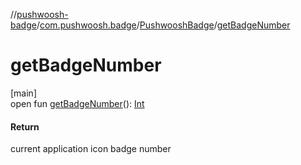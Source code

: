 //[pushwoosh-badge](../../../index.md)/[com.pushwoosh.badge](../index.md)/[PushwooshBadge](index.md)/[getBadgeNumber](get-badge-number.md)

# getBadgeNumber

[main]\
open fun [getBadgeNumber](get-badge-number.md)(): [Int](https://kotlinlang.org/api/latest/jvm/stdlib/kotlin-stdlib/kotlin/-int/index.html)

#### Return

current application icon badge number
